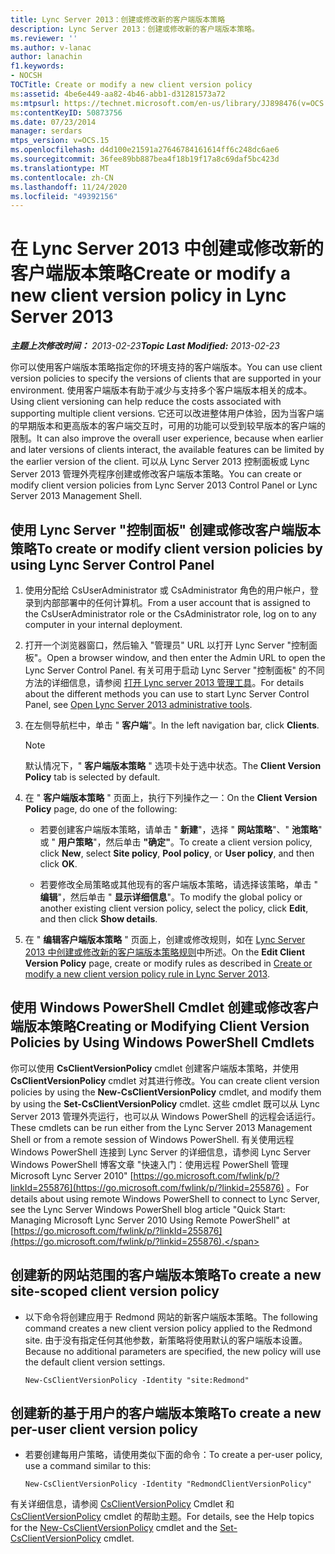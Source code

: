 ```yaml
---
title: Lync Server 2013：创建或修改新的客户端版本策略
description: Lync Server 2013：创建或修改新的客户端版本策略。
ms.reviewer: ''
ms.author: v-lanac
author: lanachin
f1.keywords:
- NOCSH
TOCTitle: Create or modify a new client version policy
ms:assetid: 4be6e449-aa82-4b46-abb1-d31281573a72
ms:mtpsurl: https://technet.microsoft.com/en-us/library/JJ898476(v=OCS.15)
ms:contentKeyID: 50873756
ms.date: 07/23/2014
manager: serdars
mtps_version: v=OCS.15
ms.openlocfilehash: d4d100e21591a27646784161614ff6c248dc6ae6
ms.sourcegitcommit: 36fee89bb887bea4f18b19f17a8c69daf5bc423d
ms.translationtype: MT
ms.contentlocale: zh-CN
ms.lasthandoff: 11/24/2020
ms.locfileid: "49392156"
---
```

# <a name="create-or-modify-a-new-client-version-policy-in-lync-server-2013"></a><span data-ttu-id="ec5c6-103">在 Lync Server 2013 中创建或修改新的客户端版本策略</span><span class="sxs-lookup"><span data-stu-id="ec5c6-103">Create or modify a new client version policy in Lync Server 2013</span></span>

<div data-xmlns="http://www.w3.org/1999/xhtml">

<div class="topic" data-xmlns="http://www.w3.org/1999/xhtml" data-msxsl="urn:schemas-microsoft-com:xslt" data-cs="https://msdn.microsoft.com/">

<div data-asp="https://msdn2.microsoft.com/asp">



</div>

<div id="mainSection">

<div id="mainBody"><span data-ttu-id="ec5c6-104">

<span> </span></span><span class="sxs-lookup"><span data-stu-id="ec5c6-104">

<span> </span></span></span>

<span data-ttu-id="ec5c6-105">_**主题上次修改时间：** 2013-02-23_</span><span class="sxs-lookup"><span data-stu-id="ec5c6-105">_**Topic Last Modified:** 2013-02-23_</span></span>

<span data-ttu-id="ec5c6-106">你可以使用客户端版本策略指定你的环境支持的客户端版本。</span><span class="sxs-lookup"><span data-stu-id="ec5c6-106">You can use client version policies to specify the versions of clients that are supported in your environment.</span></span> <span data-ttu-id="ec5c6-107">使用客户端版本有助于减少与支持多个客户端版本相关的成本。</span><span class="sxs-lookup"><span data-stu-id="ec5c6-107">Using client versioning can help reduce the costs associated with supporting multiple client versions.</span></span> <span data-ttu-id="ec5c6-108">它还可以改进整体用户体验，因为当客户端的早期版本和更高版本的客户端交互时，可用的功能可以受到较早版本的客户端的限制。</span><span class="sxs-lookup"><span data-stu-id="ec5c6-108">It can also improve the overall user experience, because when earlier and later versions of clients interact, the available features can be limited by the earlier version of the client.</span></span> <span data-ttu-id="ec5c6-109">可以从 Lync Server 2013 控制面板或 Lync Server 2013 管理外壳程序创建或修改客户端版本策略。</span><span class="sxs-lookup"><span data-stu-id="ec5c6-109">You can create or modify client version policies from Lync Server 2013 Control Panel or Lync Server 2013 Management Shell.</span></span>

<div>

## <a name="to-create-or-modify-client-version-policies-by-using-lync-server-control-panel"></a><span data-ttu-id="ec5c6-110">使用 Lync Server "控制面板" 创建或修改客户端版本策略</span><span class="sxs-lookup"><span data-stu-id="ec5c6-110">To create or modify client version policies by using Lync Server Control Panel</span></span>

1.  <span data-ttu-id="ec5c6-111">使用分配给 CsUserAdministrator 或 CsAdministrator 角色的用户帐户，登录到内部部署中的任何计算机。</span><span class="sxs-lookup"><span data-stu-id="ec5c6-111">From a user account that is assigned to the CsUserAdministrator role or the CsAdministrator role, log on to any computer in your internal deployment.</span></span>

2.  <span data-ttu-id="ec5c6-112">打开一个浏览器窗口，然后输入 "管理员" URL 以打开 Lync Server "控制面板"。</span><span class="sxs-lookup"><span data-stu-id="ec5c6-112">Open a browser window, and then enter the Admin URL to open the Lync Server Control Panel.</span></span> <span data-ttu-id="ec5c6-113">有关可用于启动 Lync Server "控制面板" 的不同方法的详细信息，请参阅 [打开 Lync server 2013 管理工具](lync-server-2013-open-lync-server-administrative-tools.md)。</span><span class="sxs-lookup"><span data-stu-id="ec5c6-113">For details about the different methods you can use to start Lync Server Control Panel, see [Open Lync Server 2013 administrative tools](lync-server-2013-open-lync-server-administrative-tools.md).</span></span>

3.  <span data-ttu-id="ec5c6-114">在左侧导航栏中，单击 " **客户端**"。</span><span class="sxs-lookup"><span data-stu-id="ec5c6-114">In the left navigation bar, click **Clients**.</span></span>
    
    <div>
    

    > [!NOTE]  
    > <span data-ttu-id="ec5c6-115">默认情况下，" <STRONG>客户端版本策略</STRONG> " 选项卡处于选中状态。</span><span class="sxs-lookup"><span data-stu-id="ec5c6-115">The <STRONG>Client Version Policy</STRONG> tab is selected by default.</span></span>

    
    </div>

4.  <span data-ttu-id="ec5c6-116">在 " **客户端版本策略** " 页面上，执行下列操作之一：</span><span class="sxs-lookup"><span data-stu-id="ec5c6-116">On the **Client Version Policy** page, do one of the following:</span></span>
    
      - <span data-ttu-id="ec5c6-117">若要创建客户端版本策略，请单击 " **新建**"，选择 " **网站策略**"、" **池策略**" 或 " **用户策略**"，然后单击 **"确定"**。</span><span class="sxs-lookup"><span data-stu-id="ec5c6-117">To create a client version policy, click **New**, select **Site policy**, **Pool policy**, or **User policy**, and then click **OK**.</span></span>
    
      - <span data-ttu-id="ec5c6-118">若要修改全局策略或其他现有的客户端版本策略，请选择该策略，单击 " **编辑**"，然后单击 " **显示详细信息**"。</span><span class="sxs-lookup"><span data-stu-id="ec5c6-118">To modify the global policy or another existing client version policy, select the policy, click **Edit**, and then click **Show details**.</span></span>

5.  <span data-ttu-id="ec5c6-119">在 " **编辑客户端版本策略** " 页面上，创建或修改规则，如在 [Lync Server 2013 中创建或修改新的客户端版本策略规则](lync-server-2013-create-or-modify-a-new-client-version-policy-rule.md)中所述。</span><span class="sxs-lookup"><span data-stu-id="ec5c6-119">On the **Edit Client Version Policy** page, create or modify rules as described in [Create or modify a new client version policy rule in Lync Server 2013](lync-server-2013-create-or-modify-a-new-client-version-policy-rule.md).</span></span>

</div>

<div>

## <a name="creating-or-modifying-client-version-policies-by-using-windows-powershell-cmdlets"></a><span data-ttu-id="ec5c6-120">使用 Windows PowerShell Cmdlet 创建或修改客户端版本策略</span><span class="sxs-lookup"><span data-stu-id="ec5c6-120">Creating or Modifying Client Version Policies by Using Windows PowerShell Cmdlets</span></span>

<span data-ttu-id="ec5c6-121">你可以使用 **CsClientVersionPolicy** cmdlet 创建客户端版本策略，并使用 **CsClientVersionPolicy** cmdlet 对其进行修改。</span><span class="sxs-lookup"><span data-stu-id="ec5c6-121">You can create client version policies by using the **New-CsClientVersionPolicy** cmdlet, and modify them by using the **Set-CsClientVersionPolicy** cmdlet.</span></span> <span data-ttu-id="ec5c6-122">这些 cmdlet 既可以从 Lync Server 2013 管理外壳运行，也可以从 Windows PowerShell 的远程会话运行。</span><span class="sxs-lookup"><span data-stu-id="ec5c6-122">These cmdlets can be run either from the Lync Server 2013 Management Shell or from a remote session of Windows PowerShell.</span></span> <span data-ttu-id="ec5c6-123">有关使用远程 Windows PowerShell 连接到 Lync Server 的详细信息，请参阅 Lync Server Windows PowerShell 博客文章 "快速入门：使用远程 PowerShell 管理 Microsoft Lync Server 2010" [https://go.microsoft.com/fwlink/p/?linkId=255876](https://go.microsoft.com/fwlink/p/?linkid=255876) 。</span><span class="sxs-lookup"><span data-stu-id="ec5c6-123">For details about using remote Windows PowerShell to connect to Lync Server, see the Lync Server Windows PowerShell blog article "Quick Start: Managing Microsoft Lync Server 2010 Using Remote PowerShell" at [https://go.microsoft.com/fwlink/p/?linkId=255876](https://go.microsoft.com/fwlink/p/?linkid=255876).</span></span>

<div>

## <a name="to-create-a-new-site-scoped-client-version-policy"></a><span data-ttu-id="ec5c6-124">创建新的网站范围的客户端版本策略</span><span class="sxs-lookup"><span data-stu-id="ec5c6-124">To create a new site-scoped client version policy</span></span>

  - <span data-ttu-id="ec5c6-125">以下命令将创建应用于 Redmond 网站的新客户端版本策略。</span><span class="sxs-lookup"><span data-stu-id="ec5c6-125">The following command creates a new client version policy applied to the Redmond site.</span></span> <span data-ttu-id="ec5c6-126">由于没有指定任何其他参数，新策略将使用默认的客户端版本设置。</span><span class="sxs-lookup"><span data-stu-id="ec5c6-126">Because no additional parameters are specified, the new policy will use the default client version settings.</span></span>
    
        New-CsClientVersionPolicy -Identity "site:Redmond"

</div>

<div>

## <a name="to-create-a-new-per-user-client-version-policy"></a><span data-ttu-id="ec5c6-127">创建新的基于用户的客户端版本策略</span><span class="sxs-lookup"><span data-stu-id="ec5c6-127">To create a new per-user client version policy</span></span>

  - <span data-ttu-id="ec5c6-128">若要创建每用户策略，请使用类似下面的命令：</span><span class="sxs-lookup"><span data-stu-id="ec5c6-128">To create a per-user policy, use a command similar to this:</span></span>
    
        New-CsClientVersionPolicy -Identity "RedmondClientVersionPolicy"

</div>

<span data-ttu-id="ec5c6-129">有关详细信息，请参阅 [CsClientVersionPolicy](https://docs.microsoft.com/powershell/module/skype/New-CsClientVersionPolicy) Cmdlet 和 [CsClientVersionPolicy](https://docs.microsoft.com/powershell/module/skype/Set-CsClientVersionPolicy) cmdlet 的帮助主题。</span><span class="sxs-lookup"><span data-stu-id="ec5c6-129">For details, see the Help topics for the [New-CsClientVersionPolicy](https://docs.microsoft.com/powershell/module/skype/New-CsClientVersionPolicy) cmdlet and the [Set-CsClientVersionPolicy](https://docs.microsoft.com/powershell/module/skype/Set-CsClientVersionPolicy) cmdlet.</span></span>

<span data-ttu-id="ec5c6-130"></div>

</div>

<span> </span>

</div>

</div>

</span><span class="sxs-lookup"><span data-stu-id="ec5c6-130"></div>

</div>

<span> </span>

</div>

</div>

</span></span></div>

